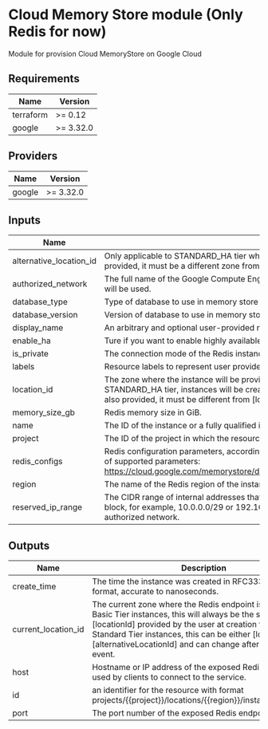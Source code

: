 # Cloud Memory Store module (Only Redis for now)

Module for provision Cloud MemoryStore on Google Cloud

## Requirements

| Name | Version |
|------|---------|
| terraform | >= 0.12 |
| google | >= 3.32.0 |

## Providers

| Name | Version |
|------|---------|
| google | >= 3.32.0 |

## Inputs

| Name | Description | Type | Default | Required |
|------|-------------|------|---------|:--------:|
| alternative\_location\_id | Only applicable to STANDARD\_HA tier which protects the instance against zonal failures by provisioning it across two zones. If provided, it must be a different zone from the one provided in [locationId]. | `string` | `null` | no |
| authorized\_network | The full name of the Google Compute Engine network to which the instance is connected. If left unspecified, the default network will be used. | `string` | `null` | no |
| database\_type | Type of database to use in memory store service. Must be one of these values: redis, memcached. | `string` | `"redis"` | no |
| database\_version | Version of database to use in memory store service. Should relate on database\_type | `string` | `"4.0"` | no |
| display\_name | An arbitrary and optional user-provided name for the instance. | `string` | `null` | no |
| enable\_ha | Ture if you want to enable highly available primary/replica instances | `bool` | `false` | no |
| is\_private | The connection mode of the Redis instance. | `bool` | `true` | no |
| labels | Resource labels to represent user provided metadata. | `map(string)` | `null` | no |
| location\_id | The zone where the instance will be provisioned. If not provided, the service will choose a zone for the instance. For STANDARD\_HA tier, instances will be created across two zones for protection against zonal failures. If [alternativeLocationId] is also provided, it must be different from [locationId]. | `string` | `null` | no |
| memory\_size\_gb | Redis memory size in GiB. | `number` | `1` | no |
| name | The ID of the instance or a fully qualified identifier for the instance. | `string` | n/a | yes |
| project | The ID of the project in which the resource belongs. If it is not provided, the provider project is used. | `string` | `null` | no |
| redis\_configs | Redis configuration parameters, according to http://redis.io/topics/config. Please check Memorystore documentation for the list of supported parameters: https://cloud.google.com/memorystore/docs/redis/reference/rest/v1/projects.locations.instances#Instance.FIELDS.redis_configs | `map(string)` | `null` | no |
| region | The name of the Redis region of the instance. | `string` | `null` | no |
| reserved\_ip\_range | The CIDR range of internal addresses that are reserved for this instance. If not provided, the service will choose an unused /29 block, for example, 10.0.0.0/29 or 192.168.0.0/29. Ranges must be unique and non-overlapping with existing subnets in an authorized network. | `string` | `null` | no |

## Outputs

| Name | Description |
|------|-------------|
| create\_time | The time the instance was created in RFC3339 UTC format, accurate to nanoseconds. |
| current\_location\_id | The current zone where the Redis endpoint is placed. For Basic Tier instances, this will always be the same as the [locationId] provided by the user at creation time. For Standard Tier instances, this can be either [locationId] or [alternativeLocationId] and can change after a failover event. |
| host | Hostname or IP address of the exposed Redis endpoint used by clients to connect to the service. |
| id | an identifier for the resource with format projects/{{project}}/locations/{{region}}/instances/{{name}} |
| port | The port number of the exposed Redis endpoint. |

